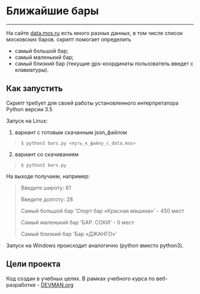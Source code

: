 # Ближайшие бары
***
На сайте [data.mos.ru](https://data.mos.ru) есть много разных данных, в том числе список московских баров.
скрипт помогает определить
- самый большой бар;
- самый маленький бар;
- самый близкий бар (текущие gps-координаты пользователь введет с клавиатуры).
           
## Как запустить

Скрипт требует для своей работы установленного интерпретатора Python версии 3.5

Запуск на Linux:

1) вариант с готовым скачанным json_файлом
>`$ python3 bars.py <путь_к_файлу_с_data.mos>`
2) вариант со скачиванием
>`$ python3 bars.py`

На выходе получаем, например:
>Введите широту: 61
>
>Введите долготу: 28
>
>Самый большой бар 'Спорт бар «Красная машина»' - 450 мест
>
>Самый маленький бар 'БАР. СОКИ' - 0 мест
>
>Самый близкий бар 'Бар «ДЖАНГО»'

Запуск на Windows происходит аналогично
(python вместо python3).

## Цели проекта

Код создан в учебных целях. В рамках учебного курса по веб-разработке - [DEVMAN.org](https://devman.org)

